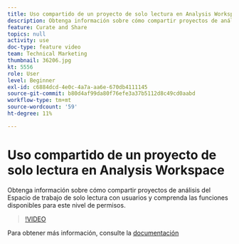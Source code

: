 ```yaml
---
title: Uso compartido de un proyecto de solo lectura en Analysis Workspace
description: Obtenga información sobre cómo compartir proyectos de análisis del Espacio de trabajo de solo lectura con usuarios y comprenda las funciones disponibles para este nivel de permisos.
feature: Curate and Share
topics: null
activity: use
doc-type: feature video
team: Technical Marketing
thumbnail: 36206.jpg
kt: 5556
role: User
level: Beginner
exl-id: c6884dcd-4e0c-4a7a-aa6e-670db4111145
source-git-commit: b80d4af99da80f76efe3a37b5112d8c49cd0aabd
workflow-type: tm+mt
source-wordcount: '59'
ht-degree: 11%

---
```


# Uso compartido de un proyecto de solo lectura en Analysis Workspace

Obtenga información sobre cómo compartir proyectos de análisis del Espacio de trabajo de solo lectura con usuarios y comprenda las funciones disponibles para este nivel de permisos.

>[!VIDEO](https://video.tv.adobe.com/v/36206/?quality=12&learn=on)

Para obtener más información, consulte la [documentación](https://experienceleague.adobe.com/docs/analytics/analyze/analysis-workspace/curate-share/view-only-projects.html?lang=es)
